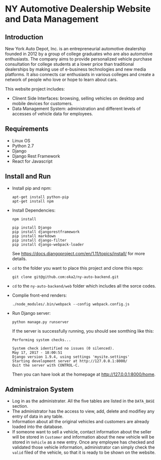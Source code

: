 # NY Automotive Dealership Website and Data Management

## Introduction
New York Auto Depot, Inc. is an entrepreneurial automotive dealership founded in 2012 by a group of college graduates who are also automotive enthusiasts. The company aims to provide personalized vehicle purchase consultation for college students at a lower price than traditional dealerships by making use of e-business technologies and new media platforms. It also connects car enthusiasts in various colleges and create a network of people who love or hope to learn about cars.

This website project includes:
- Clinent Side Interfaces: browsing, selling vehicles on desktop and mobile devices for customers.
- Data Management System: administration and different levels of accesses of vehicle data for employees.

## Requirements
- Linux OS
- Python 2.7
- Django
- Django Rest Framework
- React for Javascript

## Install and Run
- Install pip and npm:
  ```
  apt-get install python-pip
  apt-get install npm
  ```
  
- Install Dependencies:
  ```
  npm install

  pip install Django
  pip install djangorestframework
  pip install markdown
  pip install django-filter 
  pip install django-webpack-loader
  ```
  See https://docs.djangoproject.com/en/1.11/topics/install/ for more details.
- `cd` to the folder you want to place this project and clone this repo:
  ```
  git clone git@github.com:oka2/ny-auto-backend.git
  ```
- `cd` to the `ny-auto-backend/web` folder which includes all the sorce codes.
- Complie front-end renders:
  ```
  ./node_modules/.bin/webpack --config webpack.config.js
  ```
- Run Django server:
  ```
  python manage.py runserver
  ```
  If the server is successfully running, you should see somthing like this:
  ```
  Performing system checks...

  System check identified no issues (0 silenced).
  May 17, 2017 - 18:00:51
  Django version 1.9.4, using settings 'mysite.settings'
  Starting development server at http://127.0.0.1:8000/
  Quit the server with CONTROL-C.
  ```
  Then you can have look at the homepage at http://127.0.0.1:8000/home.
  
## Administraion System
- Log in as the administrater. All the five tables are listed in the `DATA_BASE` section.
- The administrator has the access to view, add, delete and modifiey any entry of data in any table.
- Information about all the original vehicles and customers are already loaded into the database.
- If someone want to sell a vehicle, contact information about the seller will be stored in `Customer` and information about the new vehicle will be stored in `Vehicle` as a new entry. Once any employee has checked and validated those vehicle information, administrator can simply check the `valid` filed of the vehicle, so that it is ready to be shown on the website.
